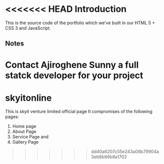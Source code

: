 <<<<<<< HEAD
Introduction
============
This is the source code of the portfolio which we've built in our HTML 5 + CSS 3 and JavaScript.

## Notes
Contact Ajiroghene Sunny a full statck developer for your project
=======
# skyitonline
This is skyit venture limited official page
It compromises of the following pages:
1) Home page
2) About Page
3) Service Page and 
4) Gallery Page
>>>>>>> dd40a6207c55e243a08b79904a3eb6b86b8a1702
